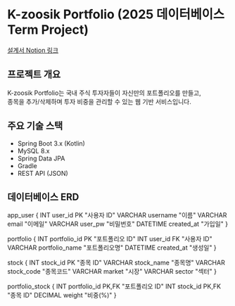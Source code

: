 # K-zoosik Portfolio (2025 데이터베이스 Term Project)

[설계서 Notion 링크](https://nano5.notion.site/Spring-Data-JPA-MySQL-1abdaf211d42817581b9e3dd2ed9d21f?pvs=4)

## 프로젝트 개요

K-zoosik Portfolio는 국내 주식 투자자들이 자신만의 포트폴리오를 만들고,  
종목을 추가/삭제하며 투자 비중을 관리할 수 있는 웹 기반 서비스입니다.  


## 주요 기술 스택

- Spring Boot 3.x (Kotlin)
- MySQL 8.x
- Spring Data JPA
- Gradle
- REST API (JSON)

## 데이터베이스 ERD

app_user {
    INT user_id PK "사용자 ID"
    VARCHAR username "이름"
    VARCHAR email "이메일"
    VARCHAR user_pw "비밀번호"
    DATETIME created_at "가입일"
}

portfolio {
    INT portfolio_id PK "포트폴리오 ID"
    INT user_id FK "사용자 ID"
    VARCHAR portfolio_name "포트폴리오명"
    DATETIME created_at "생성일"
}

stock {
    INT stock_id PK "종목 ID"
    VARCHAR stock_name "종목명"
    VARCHAR stock_code "종목코드"
    VARCHAR market "시장"
    VARCHAR sector "섹터"
}

portfolio_stock {
    INT portfolio_id PK,FK "포트폴리오 ID"
    INT stock_id PK,FK "종목 ID"
    DECIMAL weight "비중(%)"
}











